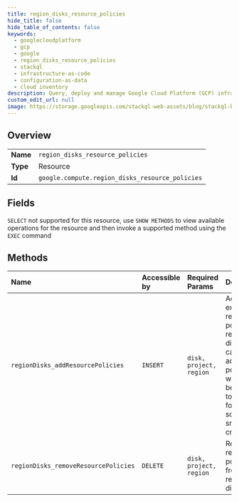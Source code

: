 ```yaml
---
title: region_disks_resource_policies
hide_title: false
hide_table_of_contents: false
keywords:
  - googlecloudplatform
  - gcp
  - google
  - region_disks_resource_policies
  - stackql
  - infrastructure-as-code
  - configuration-as-data
  - cloud inventory
description: Query, deploy and manage Google Cloud Platform (GCP) infrastructure and resources using SQL
custom_edit_url: null
image: https://storage.googleapis.com/stackql-web-assets/blog/stackql-blog-post-featured-image.png
---
```

  
    

## Overview
<table><tbody>
<tr><td><b>Name</b></td><td><code>region_disks_resource_policies</code></td></tr>
<tr><td><b>Type</b></td><td>Resource</td></tr>
<tr><td><b>Id</b></td><td><code>google.compute.region_disks_resource_policies</code></td></tr>
</tbody></table>

## Fields
`SELECT` not supported for this resource, use `SHOW METHODS` to view available operations for the resource and then invoke a supported method using the `EXEC` command  
## Methods
| Name | Accessible by | Required Params | Description |
|:-----|:--------------|:----------------|:------------|
| `regionDisks_addResourcePolicies` | `INSERT` | `disk, project, region` | Adds existing resource policies to a regional disk. You can only add one policy which will be applied to this disk for scheduling snapshot creation. |
| `regionDisks_removeResourcePolicies` | `DELETE` | `disk, project, region` | Removes resource policies from a regional disk. |
